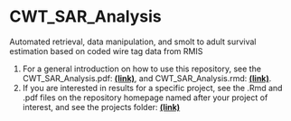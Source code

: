 # CWT_SAR_Analysis
Automated retrieval, data manipulation, and smolt to adult survival estimation based on coded wire tag data from RMIS
1. For a general introduction on how to use this repository, see the CWT_SAR_Analysis.pdf: [**(link)**](https://github.com/tbuehrens/CWT_SAR_Analysis/blob/main/CWT_SAR_Analysis.pdf), and CWT_SAR_Analysis.rmd: [**(link)**](https://github.com/tbuehrens/CWT_SAR_Analysis/blob/main/CWT_SAR_Analysis.Rmd).
2. If you are interested in results for a specific project, see the .Rmd and .pdf files on the repository homepage named after your project of interest, and see the projects folder: [**(link)**](https://github.com/tbuehrens/CWT_SAR_Analysis/tree/main/projects)
